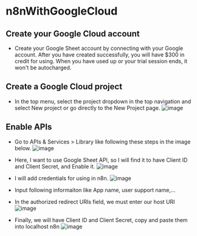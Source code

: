 # n8nWithGoogleCloud

## Create your Google Cloud account
- Create your Google Sheet account by connecting with your Google account. After you have created successfully, you will have $300 in credit for using. When you have used up or your trial session ends, it won't be autocharged.

## Create a Google Cloud project
- In the top menu, select the project dropdown in the top navigation and select New project or go directly to the New Project page.
![image](https://github.com/user-attachments/assets/ce4a0aaa-1e4b-45a7-a3c9-c94ffe5b06e8)

## Enable APIs
- Go to APIs & Services > Library like following these steps in the image below.
![image](https://github.com/user-attachments/assets/d0402b5a-2955-4f9d-8942-81dc87bd1a04)

- Here, I want to use Google Sheet API, so I will find it to have Client ID and Client Secret, and Enable it.
![image](https://github.com/user-attachments/assets/f9f3a077-c17b-462f-b63a-e7c93bb98bbf)
- I will add credentials for using in n8n.
![image](https://github.com/user-attachments/assets/fec2d703-b84a-4d2f-ac7d-2710ddf349df)
- Input following informaiton like App name, user support name,...
- In the authorized redirect URIs field, we must enter our host URI
![image](https://github.com/user-attachments/assets/90d8f4b2-3063-4e49-884c-cf0949349ef6)
- Finally, we will have Client ID and Client Secret, copy and paste them into localhost n8n
![image](https://github.com/user-attachments/assets/3ece037e-4640-48ee-939f-642c2940762e)







